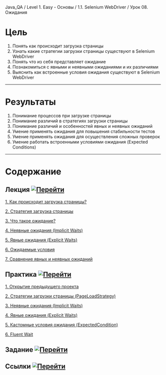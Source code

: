 Java_QA / Level 1. Easy - Основы / 1.1. Selenium WebDriver / Урок 08. Ожидания

# Цель

1. Понять как происходит загрузка страницы
2. Узнать какие стратегии загрузки страницы существуют в Selenium WebDriver
3. Понять что из себя представляет ожидание
4. Познакомиться с явными и неявными ожиданиями и их различиями
5. Выяснить как встроенные условия ожидания существуют в Selenium WebDriver

***

# Результаты

1. Понимание процессов при загрузке страницы
2. Понимание различий в стратегиях загрузки страницы
3. Понимание различий и особенностей явных и неявных ожиданий   
4. Умение применять ожидания для повышения стабильности тестов
5. Умение применять ожидания для осуществления сложных проверок   
6. Умение работать встроенными условиями ожидания (Expected Conditions)

***

# Содержание

## Лекция [![Перейти](https://img.shields.io/badge/-%D0%9F%D0%B5%D1%80%D0%B5%D0%B9%D1%82%D0%B8-blue)](1.%20Лекция.md)

[1. Как происходит загрузка страницы?](1.%20Лекция.md#1-Как-происходит-загрузка-страницы?)

[2. Стратегия загрузка страницы](1.%20Лекция.md#2-Стратегия-загрузка-страницы)

[3. Что такое ожидание?](1.%20Лекция.md#3-Что-такое-ожидание?)

[4. Неявные ожидания (Implicit Waits)](1.%20Лекция.md#4-Неявные-ожидания-(Implicit-Waits))

[5. Явные ожидания (Explicit Waits)](1.%20Лекция.md#5-Явные-ожидания-(Explicit-Waits))

[6. Ожидаемые условия](1.%20Лекция.md#6-Ожидаемые-условия)

[7. Сравнение явных и неявных ожиданий](1.%20Лекция.md#7-Сравнение-явных-и-неявных-ожиданий)

## Практика [![Перейти](https://img.shields.io/badge/-%D0%9F%D0%B5%D1%80%D0%B5%D0%B9%D1%82%D0%B8-blue)](2.%20Практика.md)

[1. Открытие предыдущего проекта](2.%20Практика.md#1-Открытие-предыдущего-проекта)

[2. Стратегии загрузки страницы (PageLoadStrategy)](2.%20Практика.md#2-Стратегии-загрузки-страницы-(PageLoadStrategy))

[3. Неявные ожидания (Implicit Waits)](2.%20Практика.md#3-Неявные-ожидания-(Implicit-Waits))

[4. Явные ожидания (Explicit Waits)](2.%20Практика.md#4-Явные-ожидания-(Explicit-Waits))

[5. Кастомные условия ожидания (ExpectedCondition)](2.%20Практика.md#5-Кастомные-условия-ожидания-(ExpectedCondition))

[6. Fluent Wait](2.%20Практика.md#6-Fluent-Wait)

## Задание [![Перейти](https://img.shields.io/badge/-%D0%9F%D0%B5%D1%80%D0%B5%D0%B9%D1%82%D0%B8-blue)](3.%20Задание.md)

## Ссылки [![Перейти](https://img.shields.io/badge/-%D0%9F%D0%B5%D1%80%D0%B5%D0%B9%D1%82%D0%B8-blue)](4.%20Ссылки.md)